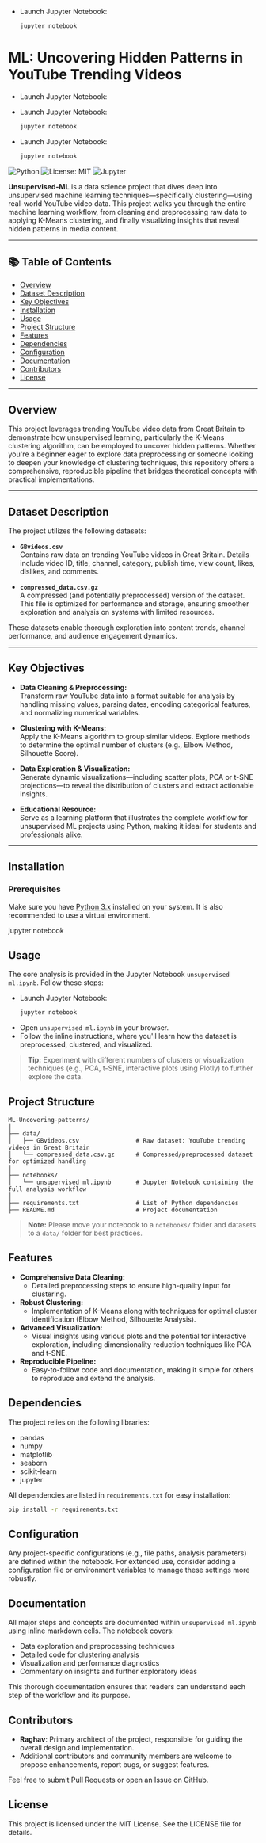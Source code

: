 - Launch Jupyter Notebook:
  
  ```bash
  jupyter notebook
  ```
  



# ML: Uncovering Hidden Patterns in YouTube Trending Videos

- Launch Jupyter Notebook:
  

- Launch Jupyter Notebook:
  
  ```bash
  jupyter notebook
  ```

- Launch Jupyter Notebook:
  
  ```bash
  jupyter notebook
  ```
  

![Python](https://img.shields.io/badge/Python-3.x-blue.svg)
![License: MIT](https://img.shields.io/badge/License-MIT-yellow.svg)
![Jupyter](https://img.shields.io/badge/Jupyter-Notebook-orange.svg)

**Unsupervised-ML** is a data science project that dives deep into unsupervised machine learning techniques—specifically clustering—using real-world YouTube video data. This project walks you through the entire machine learning workflow, from cleaning and preprocessing raw data to applying K-Means clustering, and finally visualizing insights that reveal hidden patterns in media content.

---

## 📚 Table of Contents

- [Overview](#overview)
- [Dataset Description](#dataset-description)
- [Key Objectives](#key-objectives)
- [Installation](#installation)
- [Usage](#usage)
- [Project Structure](#project-structure)
- [Features](#features)
- [Dependencies](#dependencies)
- [Configuration](#configuration)
- [Documentation](#documentation)
- [Contributors](#contributors)
- [License](#license)

---

## Overview

This project leverages trending YouTube video data from Great Britain to demonstrate how unsupervised learning, particularly the K-Means clustering algorithm, can be employed to uncover hidden patterns. Whether you're a beginner eager to explore data preprocessing or someone looking to deepen your knowledge of clustering techniques, this repository offers a comprehensive, reproducible pipeline that bridges theoretical concepts with practical implementations.

---

## Dataset Description

The project utilizes the following datasets:

- **`GBvideos.csv`**  
  Contains raw data on trending YouTube videos in Great Britain. Details include video ID, title, channel, category, publish time, view count, likes, dislikes, and comments.
  
- **`compressed_data.csv.gz`**  
  A compressed (and potentially preprocessed) version of the dataset. This file is optimized for performance and storage, ensuring smoother exploration and analysis on systems with limited resources.

These datasets enable thorough exploration into content trends, channel performance, and audience engagement dynamics.

---

## Key Objectives

- **Data Cleaning & Preprocessing:**  
  Transform raw YouTube data into a format suitable for analysis by handling missing values, parsing dates, encoding categorical features, and normalizing numerical variables.

- **Clustering with K-Means:**  
  Apply the K-Means algorithm to group similar videos. Explore methods to determine the optimal number of clusters (e.g., Elbow Method, Silhouette Score).

- **Data Exploration & Visualization:**  
  Generate dynamic visualizations—including scatter plots, PCA or t-SNE projections—to reveal the distribution of clusters and extract actionable insights.

- **Educational Resource:**  
  Serve as a learning platform that illustrates the complete workflow for unsupervised ML projects using Python, making it ideal for students and professionals alike.

---

## Installation

### Prerequisites

Make sure you have [Python 3.x](https://www.python.org/downloads/) installed on your system. It is also recommended to use a virtual environment.

jupyter notebook

## Usage

The core analysis is provided in the Jupyter Notebook `unsupervised ml.ipynb`. Follow these steps:

- Launch Jupyter Notebook:
  ```bash
  jupyter notebook
  ```
- Open `unsupervised ml.ipynb` in your browser.
- Follow the inline instructions, where you'll learn how the dataset is preprocessed, clustered, and visualized.

> **Tip:** Experiment with different numbers of clusters or visualization techniques (e.g., PCA, t-SNE, interactive plots using Plotly) to further explore the data.


## Project Structure

```text
ML-Uncovering-patterns/
│
├── data/
│   ├── GBvideos.csv                # Raw dataset: YouTube trending videos in Great Britain
│   └── compressed_data.csv.gz      # Compressed/preprocessed dataset for optimized handling
│
├── notebooks/
│   └── unsupervised ml.ipynb       # Jupyter Notebook containing the full analysis workflow
│
├── requirements.txt                # List of Python dependencies
├── README.md                       # Project documentation
```

> **Note:** Please move your notebook to a `notebooks/` folder and datasets to a `data/` folder for best practices.


## Features

- **Comprehensive Data Cleaning:**
  - Detailed preprocessing steps to ensure high-quality input for clustering.
- **Robust Clustering:**
  - Implementation of K-Means along with techniques for optimal cluster identification (Elbow Method, Silhouette Analysis).
- **Advanced Visualization:**
  - Visual insights using various plots and the potential for interactive exploration, including dimensionality reduction techniques like PCA and t-SNE.
- **Reproducible Pipeline:**
  - Easy-to-follow code and documentation, making it simple for others to reproduce and extend the analysis.


## Dependencies

The project relies on the following libraries:

- pandas
- numpy
- matplotlib
- seaborn
- scikit-learn
- jupyter


All dependencies are listed in `requirements.txt` for easy installation:

```bash
pip install -r requirements.txt
```



## Configuration

Any project-specific configurations (e.g., file paths, analysis parameters) are defined within the notebook. For extended use, consider adding a configuration file or environment variables to manage these settings more robustly.


## Documentation

All major steps and concepts are documented within `unsupervised ml.ipynb` using inline markdown cells. The notebook covers:

- Data exploration and preprocessing techniques
- Detailed code for clustering analysis
- Visualization and performance diagnostics
- Commentary on insights and further exploratory ideas

This thorough documentation ensures that readers can understand each step of the workflow and its purpose.


## Contributors

- **Raghav**: Primary architect of the project, responsible for guiding the overall design and implementation.
- Additional contributors and community members are welcome to propose enhancements, report bugs, or suggest features.

Feel free to submit Pull Requests or open an Issue on GitHub.


## License

This project is licensed under the MIT License. See the LICENSE file for details.
